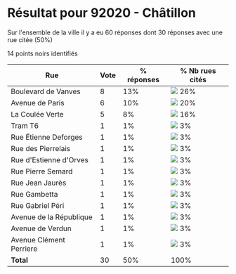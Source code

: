 # Résultat pour 92020 - Châtillon

Sur l'ensemble de la ville il y a eu 60 réponses dont 30 réponses avec une rue citée (50%)

14 points noirs identifiés

| Rue | Vote | % réponses | % Nb rues cités|
|-----|------|------------|----------------|
| Boulevard de Vanves | 8 | 13% | <img src="../../img/bar_26.gif" />&nbsp;26%|
| Avenue de Paris | 6 | 10% | <img src="../../img/bar_20.gif" />&nbsp;20%|
| La Coulée Verte | 5 | 8% | <img src="../../img/bar_16.gif" />&nbsp;16%|
| Tram T6 | 1 | 1% | <img src="../../img/bar_3.gif" />&nbsp;3%|
| Rue Étienne Deforges | 1 | 1% | <img src="../../img/bar_3.gif" />&nbsp;3%|
| Rue des Pierrelais | 1 | 1% | <img src="../../img/bar_3.gif" />&nbsp;3%|
| Rue d'Estienne d'Orves | 1 | 1% | <img src="../../img/bar_3.gif" />&nbsp;3%|
| Rue Pierre Semard | 1 | 1% | <img src="../../img/bar_3.gif" />&nbsp;3%|
| Rue Jean Jaurès | 1 | 1% | <img src="../../img/bar_3.gif" />&nbsp;3%|
| Rue Gambetta | 1 | 1% | <img src="../../img/bar_3.gif" />&nbsp;3%|
| Rue Gabriel Péri | 1 | 1% | <img src="../../img/bar_3.gif" />&nbsp;3%|
| Avenue de la République | 1 | 1% | <img src="../../img/bar_3.gif" />&nbsp;3%|
| Avenue de Verdun | 1 | 1% | <img src="../../img/bar_3.gif" />&nbsp;3%|
| Avenue Clément Perriere | 1 | 1% | <img src="../../img/bar_3.gif" />&nbsp;3%|
| **Total** | 30 | 50% | 100%|
